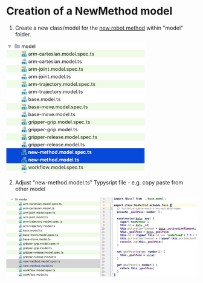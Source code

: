 # Creation of a NewMethod model   
    

1. Create a new class/model for the [new robot method](../../classes/NewMethod.html) within "model" folder.            
   
![Screenshot-1](../../screenshots/steps/new-method-model-create.png)         
      

2. Adjust "new-method.model.ts" Typysript file - e.g. copy paste from other model   
     
    
![Screenshot](../../screenshots/steps/new-method-model-ts.png)     
   

